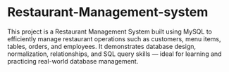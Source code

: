# Restaurant-Management-system
This project is a Restaurant Management System built using MySQL to efficiently manage restaurant operations such as customers, menu items, tables, orders, and employees. It demonstrates database design, normalization, relationships, and SQL query skills — ideal for learning and practicing real-world database management.
